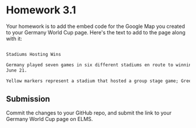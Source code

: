 # Homework 3.1

Your homework is to add the embed code for the Google Map you created to your Germany World Cup page.  Here's the text to add to the page along with it:
```html

Stadiums Hosting Wins

Germany played seven games in six different stadiums en route to winning their fourth World Cup in 2014. They won six games and drew one, 2-2 against Ghana on
June 21.

Yellow markers represent a stadium that hosted a group stage game; Green markers represent a knockout round game. Click on a marker for more information.
```

## Submission

Commit the changes to your GitHub repo, and submit the link to your Germany World Cup page on ELMS. 

